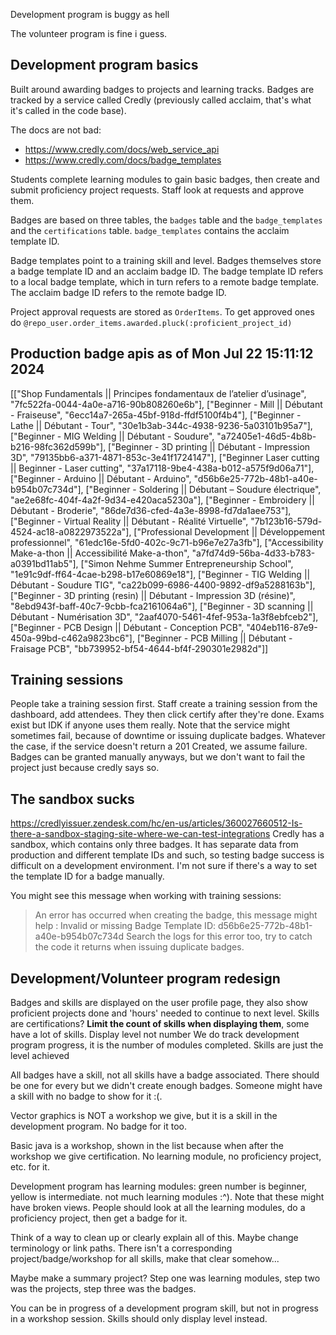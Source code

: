 Development program is buggy as hell

The volunteer program is fine i guess.

## Development program basics

Built around awarding badges to projects and learning tracks. Badges are tracked by a service called Credly (previously called acclaim, that's what it's called in the code base).

The docs are not bad:

- https://www.credly.com/docs/web_service_api
- https://www.credly.com/docs/badge_templates

Students complete learning modules to gain basic badges, then create and submit proficiency project requests. Staff look at requests and approve them.

Badges are based on three tables, the `badges` table and the `badge_templates` and the `certifications` table. `badge_templates` contains the acclaim template ID.

Badge templates point to a training skill and level.
Badges themselves store a badge template ID and an acclaim badge ID. The badge template ID refers to a local badge template, which in turn refers to a remote badge template. The acclaim badge ID refers to the remote badge ID.

Project approval requests are stored as `OrderItems`. To get approved ones do `@repo_user.order_items.awarded.pluck(:proficient_project_id)`

## Production badge apis as of Mon Jul 22 15:11:12 2024

[["Shop Fundamentals || Principes fondamentaux de l’atelier d’usinage", "7fc522fa-0044-4a0e-a716-90b808260e6b"],
["Beginner - Mill || Débutant - Fraiseuse", "6ecc14a7-265a-45bf-918d-ffdf5100f4b4"],
["Beginner - Lathe || Débutant - Tour", "30e1b3ab-344c-4938-9236-5a03101b95a7"],
["Beginner - MIG Welding || Débutant - Soudure", "a72405e1-46d5-4b8b-b216-98fc362d599b"],
["Beginner - 3D printing || Débutant - Impression 3D", "79135bb6-a371-4871-853c-3e41f1724147"],
["Beginner Laser cutting || Beginner - Laser cutting", "37a17118-9be4-438a-b012-a575f9d06a71"],
["Beginner - Arduino || Débutant - Arduino", "d56b6e25-772b-48b1-a40e-b954b07c734d"],
["Beginner - Soldering || Débutant – Soudure électrique", "ae2e68fc-404f-4a2f-9d34-e420aca5230a"],
["Beginner - Embroidery || Débutant - Broderie", "86de7d36-cfed-4a3e-8998-fd7da1aee753"],
["Beginner - Virtual Reality || Débutant - Réalité Virtuelle", "7b123b16-579d-4524-ac18-a0822973522a"],
["Professional Development || Développement professionnel", "61edc16e-5fd0-402c-9c71-b96e7e27a3fb"],
["Accessibility Make-a-thon || Accessibilité Make-a-thon", "a7fd74d9-56ba-4d33-b783-a0391bd11ab5"],
["Simon Nehme Summer Entrepreneurship School", "1e91c9df-ff64-4cae-b298-b17e60869e18"],
["Beginner - TIG Welding || Débutant - Soudure TIG", "ca22b099-6986-4400-9892-df9a5288163b"],
["Beginner - 3D printing (resin) || Débutant - Impression 3D (résine)", "8ebd943f-baff-40c7-9cbb-fca2161064a6"],
["Beginner - 3D scanning || Débutant - Numérisation 3D", "2aaf4070-5461-4fef-953a-1a3f8ebfceb2"],
["Beginner - PCB Design || Débutant - Conception PCB", "404eb116-87e9-450a-99bd-c462a9823bc6"],
["Beginner - PCB Milling || Débutant - Fraisage PCB", "bb739952-bf54-4644-bf4f-290301e2982d"]]

## Training sessions

People take a training session first. Staff create a training session from the dashboard, add attendees. They then click certify after they're done. Exams exist but IDK if anyone uses them really.
Note that the service might sometimes fail, because of downtime or issuing duplicate badges. Whatever the case, if the service doesn't return a 201 Created, we assume failure. Badges can be granted manually anyways, but we don't want to fail the project just because credly says so.

## The sandbox sucks

https://credlyissuer.zendesk.com/hc/en-us/articles/360027660512-Is-there-a-sandbox-staging-site-where-we-can-test-integrations
Credly has a sandbox, which contains only three badges. It has separate data from production and different template IDs and such, so testing badge success is difficult on a development environment. I'm not sure if there's a way to set the template ID for a badge manually.

You might see this message when working with training sessions:

> An error has occurred when creating the badge, this message might help : Invalid or missing Badge Template ID: d56b6e25-772b-48b1-a40e-b954b07c734d
> Search the logs for this error too, try to catch the code it returns when issuing duplicate badges.

## Development/Volunteer program redesign

Badges and skills are displayed on the user profile page, they also show proficient projects done and 'hours' needed to continue to next level.
Skills are certifications? **Limit the count of skills when displaying them**, some have a lot of skills. Display level not number
We do track development program progress, it is the number of modules completed. Skills are just the level achieved

All badges have a skill, not all skills have a badge associated. There should be one for every but we didn't create enough badges. Someone might have a skill with no badge to show for it :(.

Vector graphics is NOT a workshop we give, but it is a skill in the development program. No badge for it too.

Basic java is a workshop, shown in the list because when after the workshop we give certification. No learning module, no proficiency project, etc. for it.

Development program has learning modules:
green number is beginner, yellow is intermediate. not much learning modules :^). Note that these might have broken views.
People should look at all the learning modules, do a proficiency project, then get a badge for it.

Think of a way to clean up or clearly explain all of this. Maybe change terminology or link paths.
There isn't a corresponding project/badge/workshop for all skills, make that clear somehow...

Maybe make a summary project? Step one was learning modules, step two was the projects, step three was the badges.

You can be in progress of a development program skill, but not in progress in a workshop session. Skills should only display level instead.
